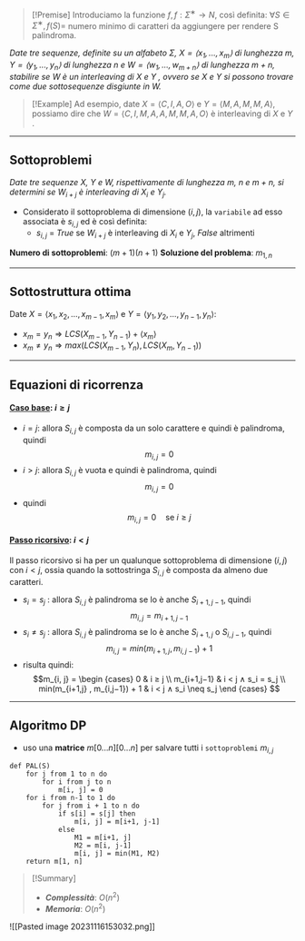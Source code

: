 
>[!Premise]
>Introduciamo la funzione $f, f : Σ^∗ → N$, così definita: 
>$∀S ∈ Σ^∗ , f(S) =$ numero minimo di caratteri da aggiungere per rendere S palindroma.

*Date tre sequenze, definite su un alfabeto $Σ$, $X = ⟨x_1, . . . , x_m⟩$ di lunghezza $m$, $Y = ⟨y_1, . . . , y_n⟩$ di lunghezza $n$ e $W = ⟨w_1, . . . , w_{m+n}⟩$ di lunghezza $m + n$, stabilire se $W$ è un interleaving di $X$ e $Y$ , ovvero se $X$ e $Y$ si possono trovare come due sottosequenze disgiunte in $W$.*

>[!Example]
>Ad esempio, date $X = ⟨C, I, A, O⟩$ e $Y = ⟨M, A, M, M, A⟩$, possiamo dire che $W = ⟨C, I, M, A, A, M, M, A, O⟩$ è interleaving di $X$ e $Y$ .

---
## Sottoproblemi

*Date tre sequenze $X$, $Y$ e $W$, rispettivamente di lunghezza $m$, $n$ e $m + n$, si determini se $W_{i+j}$ è interleaving di $X_i$ e $Y_j$.*

- Considerato il sottoproblema di dimensione $(i, j)$, la `variabile` ad esso associata è $s_{i,j}$ ed è così definita:
	- $s_{i,j}$ = $True$ se $W_{i+j}$ è interleaving di $X_i$ e $Y_j$, $False$ altrimenti

**Numero di sottoproblemi**: $(m+1)(n+1)$
**Soluzione del problema**: $m_{1, n}$

---
## Sottostruttura ottima

Date $X=⟨x_1, x_2, …, x_{m-1}, x_m⟩$ e $Y=⟨y_1, y_2, …, y_{n-1}, y_n⟩$:

- $x_m = y_n \Rightarrow LCS(X_{m-1}, Y_{n-1}) + ⟨x_m⟩$
- $x_m \neq y_n \Rightarrow max(LCS(X_{m-1}, Y_{n}), LCS(X_{m}, Y_{n-1}))$ 

---
## Equazioni di ricorrenza
#### <u>**Caso base**</u>: $i ≥ j$
- $i = j$: allora $S_{i,j}$ è composta da un solo carattere e quindi è palindroma, quindi $$m_{i,j} = 0$$
- $i > j$: allora $S_{i,j}$ è vuota e quindi è palindroma, quindi $$m_{i,j} = 0$$
- quindi $$m_{i,j} = 0 \quad\text{se } i\geq j$$
#### <u>**Passo ricorsivo**</u>: $i < j$
Il passo ricorsivo si ha per un qualunque sottoproblema di dimensione $(i, j)$ con $i < j$, ossia quando la sottostringa $S_{i,j}$ è composta da almeno due caratteri.
- $s_i = s_j$ : allora $S_{i,j}$ è palindroma se lo è anche $S_{i+1,j−1}$, quindi $$m_{i,j} = m_{i+1,j−1}$$
- $s_i \neq s_j$ : allora $S_{i,j}$ è palindroma se lo è anche $S_{i+1,j}$ o $S_{i,j−1}$, quindi $$m_{i,j} = min(m_{i+1,j} , m_{i,j−1}) + 1$$
- risulta quindi:
$$m_{i, j} = 
\begin {cases} 
0 & i ≥ j \\
m_{i+1,j−1} & i < j ∧ s_i = s_j \\
min(m_{i+1,j} , m_{i,j−1}) + 1 & i < j ∧ s_i \neq s_j
\end {cases}
$$

---
## Algoritmo DP

- uso una **matrice** $m[0...n][0...n]$ per salvare tutti i `sottoproblemi` $m_{i, j}$

``` Pseudocodice TI:"PAL" "FOLD"
def PAL(S) 
	for j from 1 to n do
		for i from j to n
			m[i, j] = 0
	for i from n-1 to 1 do
		for j from i + 1 to n do
			if s[i] = s[j] then
				m[i, j] = m[i+1, j-1]
			else
				M1 = m[i+1, j]
				M2 = m[i, j-1]
				m[i, j] = min(M1, M2)
	return m[1, n]
```

> [!Summary]
> - ***Complessità***: $O(n^2)$
> - ***Memoria***: $O(n^2)$

![[Pasted image 20231116153032.png]]